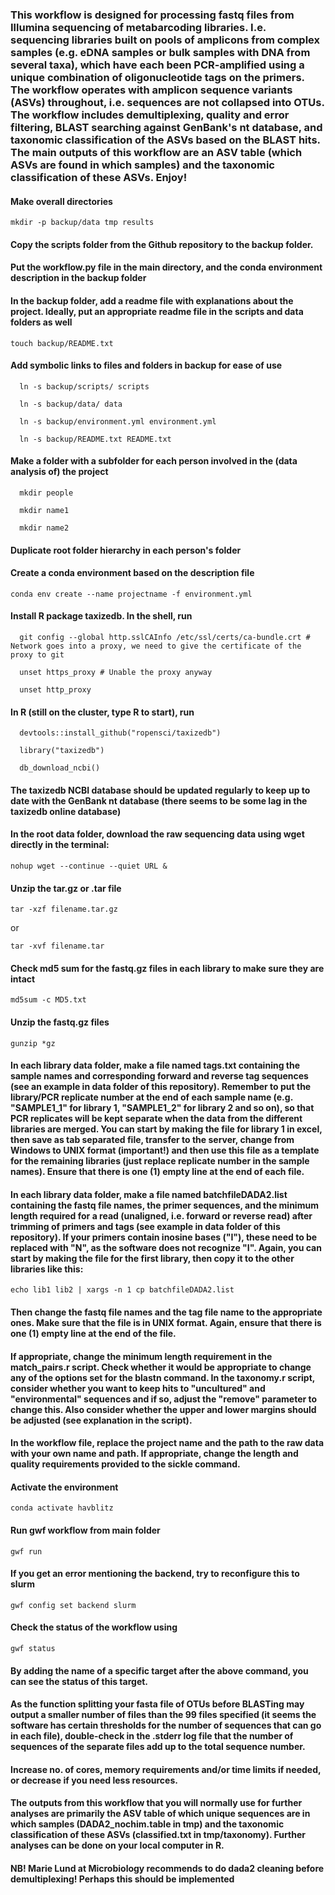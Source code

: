 ### This workflow is designed for processing fastq files from Illumina sequencing of metabarcoding libraries. I.e. sequencing libraries built on pools of amplicons from complex samples (e.g. eDNA samples or bulk samples with DNA from several taxa), which have each been PCR-amplified using a unique combination of oligonucleotide tags on the primers. The workflow operates with amplicon sequence variants (ASVs) throughout, i.e. sequences are not collapsed into OTUs. The workflow includes demultiplexing, quality and error filtering, BLAST searching against GenBank's nt database, and taxonomic classification of the ASVs based on the BLAST hits. The main outputs of this workflow are an ASV table (which ASVs are found in which samples) and the taxonomic classification of these ASVs. Enjoy!

#### Make overall directories

  `mkdir -p backup/data tmp results`

#### Copy the scripts folder from the Github repository to the backup folder. 

#### Put the workflow.py file in the main directory, and the conda environment description in the backup folder

#### In the backup folder, add a readme file with explanations about the project. Ideally, put an appropriate readme file in the scripts and data folders as well

  `touch backup/README.txt` 

#### Add symbolic links to files and folders in backup for ease of use

```
  ln -s backup/scripts/ scripts
  
  ln -s backup/data/ data
  
  ln -s backup/environment.yml environment.yml
  
  ln -s backup/README.txt README.txt
```

#### Make a folder with a subfolder for each person involved in the (data analysis of) the project
```
  mkdir people

  mkdir name1

  mkdir name2
```

#### Duplicate root folder hierarchy in each person's folder
  
#### Create a conda environment based on the description file

  `conda env create --name projectname -f environment.yml`

#### Install R package taxizedb. In the shell, run

```  
  git config --global http.sslCAInfo /etc/ssl/certs/ca-bundle.crt # Network goes into a proxy, we need to give the certificate of the proxy to git        
  
  unset https_proxy # Unable the proxy anyway
  
  unset http_proxy
```

#### In R (still on the cluster, type R to start), run 

```  
  devtools::install_github("ropensci/taxizedb")
  
  library("taxizedb")
  
  db_download_ncbi()
```

#### The taxizedb NCBI database should be updated regularly to keep up to date with the GenBank nt database (there seems to be some lag in the taxizedb online database) 

#### In the root data folder, download the raw sequencing data using wget directly in the terminal:

  `nohup wget --continue --quiet URL &`
 
#### Unzip the tar.gz or .tar file 

  `tar -xzf filename.tar.gz`
  
or
 
  `tar -xvf filename.tar`

#### Check md5 sum for the fastq.gz files in each library to make sure they are intact

  `md5sum -c MD5.txt`
  
#### Unzip the fastq.gz files

  `gunzip *gz`
  
#### In each library data folder, make a file named tags.txt containing the sample names and corresponding forward and reverse tag sequences (see an example in data folder of this repository). Remember to put the library/PCR replicate number at the end of each sample name (e.g. "SAMPLE1_1" for library 1, "SAMPLE1_2" for library 2 and so on), so that PCR replicates will be kept separate when the data from the different libraries are merged. You can start by making the file for library 1 in excel, then save as tab separated file, transfer to the server, change from Windows to UNIX format (important!) and then use this file as a template for the remaining libraries (just replace replicate number in the sample names). Ensure that there is one (1) empty line at the end of each file. 

#### In each library data folder, make a file named batchfileDADA2.list containing the fastq file names, the primer sequences, and the minimum length required for a read (unaligned, i.e. forward or reverse read) after trimming of primers and tags (see example in data folder of this repository). If your primers contain inosine bases ("I"), these need to be replaced with "N", as the software does not recognize "I". Again, you can start by making the file for the first library, then copy it to the other libraries like this:

  `echo lib1 lib2 | xargs -n 1 cp batchfileDADA2.list`
  
#### Then change the fastq file names and the tag file name to the appropriate ones. Make sure that the file is in UNIX format. Again, ensure that there is one (1) empty line at the end of the file.

#### If appropriate, change the minimum length requirement in the match_pairs.r script. Check whether it would be appropriate to change any of the options set for the blastn command. In the taxonomy.r script, consider whether you want to keep hits to "uncultured" and "environmental" sequences and if so, adjust the "remove" parameter to change this. Also consider whether the upper and lower margins should be adjusted (see explanation in the script).    

#### In the workflow file, replace the project name and the path to the raw data with your own name and path. If appropriate, change the length and quality requirements provided to the sickle command. 

#### Activate the environment
  
  `conda activate havblitz`
  
#### Run gwf workflow from main folder

  `gwf run`

#### If you get an error mentioning the backend, try to reconfigure this to slurm

  `gwf config set backend slurm`

#### Check the status of the workflow using 

  `gwf status` 

#### By adding the name of a specific target after the above command, you can see the status of this target.
#### As the function splitting your fasta file of OTUs before BLASTing may output a smaller number of files than the 99 files specified (it seems the software has certain thresholds for the number of sequences that can go in each file), double-check in the .stderr log file that the number of sequences of the separate files add up to the total sequence number.

#### Increase no. of cores, memory requirements and/or time limits if needed, or decrease if you need less resources. 

#### The outputs from this workflow that you will normally use for further analyses are primarily the ASV table of which unique sequences are in which samples (DADA2_nochim.table in tmp) and the taxonomic classification of these ASVs (classified.txt in tmp/taxonomy). Further analyses can be done on your local computer in R.

#### NB! Marie Lund at Microbiology recommends to do dada2 cleaning before demultiplexing! Perhaps this should be implemented
